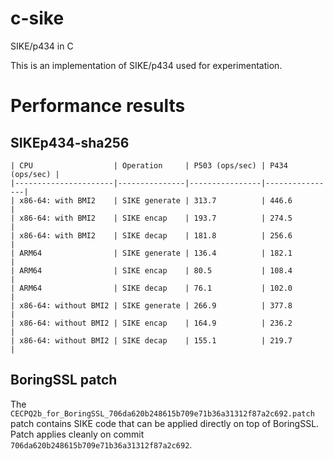 # c-sike
SIKE/p434 in C

This is an implementation of SIKE/p434 used for experimentation.

# Performance results

## SIKEp434-sha256

```
| CPU                  | Operation     | P503 (ops/sec) | P434 (ops/sec) |
|----------------------|---------------|----------------|----------------|
| x86-64: with BMI2    | SIKE generate | 313.7          | 446.6          |
| x86-64: with BMI2    | SIKE encap    | 193.7          | 274.5          |
| x86-64: with BMI2    | SIKE decap    | 181.8          | 256.6          |
| ARM64                | SIKE generate | 136.4          | 182.1          |
| ARM64                | SIKE encap    | 80.5           | 108.4          |
| ARM64                | SIKE decap    | 76.1           | 102.0          |
| x86-64: without BMI2 | SIKE generate | 266.9          | 377.8          |
| x86-64: without BMI2 | SIKE encap    | 164.9          | 236.2          |
| x86-64: without BMI2 | SIKE decap    | 155.1          | 219.7          |
```

## BoringSSL patch

The ``CECPQ2b_for_BoringSSL_706da620b248615b709e71b36a31312f87a2c692.patch`` patch contains SIKE code that
can be applied directly on top of BoringSSL. Patch applies cleanly on commit ``706da620b248615b709e71b36a31312f87a2c692``.